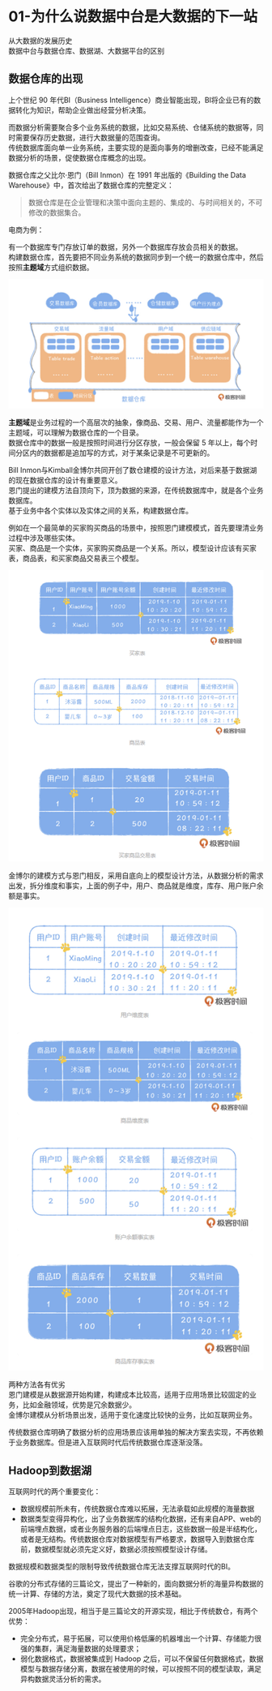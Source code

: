 # 01-为什么说数据中台是大数据的下一站

从大数据的发展历史  
数据中台与数据仓库、数据湖、大数据平台的区别

## 数据仓库的出现

上个世纪 90 年代BI（Business Intelligence）商业智能出现，BI将企业已有的数据转化为知识，帮助企业做出经营分析决策。

而数据分析需要聚合多个业务系统的数据，比如交易系统、仓储系统的数据等，同时需要保存历史数据，进行大数据量的范围查询。  
传统数据库面向单一业务系统，主要实现的是面向事务的增删改查，已经不能满足数据分析的场景，促使数据仓库概念的出现。

数据仓库之父比尔·恩门（Bill Inmon）在 1991 年出版的《Building the Data Warehouse》中，首次给出了数据仓库的完整定义：

>数据仓库是在企业管理和决策中面向主题的、集成的、与时间相关的，不可修改的数据集合。

电商为例：

有一个数据库专门存放订单的数据，另外一个数据库存放会员相关的数据。  
构建数据仓库，首先要把不同业务系统的数据同步到一个统一的数据仓库中，然后按照**主题域**方式组织数据。

![image-20200405184016495](https://github.com/woleirenlai/Images/blob/master/shujuzhongtai/image-20200405184016495.png)

**主题域**是业务过程的一个高层次的抽象，像商品、交易、用户、流量都能作为一个主题域，可以理解为数据仓库的一个目录。  
数据仓库中的数据一般是按照时间进行分区存放，一般会保留 5 年以上，每个时间分区内的数据都是追加写的方式，对于某条记录是不可更新的。

Bill Inmon与Kimball金博尔共同开创了数仓建模的设计方法，对后来基于数据湖的现在数据仓库的设计有重要意义。  
恩门提出的建模方法自顶向下，顶为数据的来源，在传统数据库中，就是各个业务数据库。  
基于业务中各个实体以及实体之间的关系，构建数据仓库。

例如在一个最简单的买家购买商品的场景中，按照恩门建模模式，首先要理清业务过程中涉及哪些实体。  
买家、商品是一个实体，买家购买商品是一个关系。所以，模型设计应该有买家表，商品表，和买家商品交易表三个模型。

![image-20200405184001885](https://github.com/woleirenlai/Images/blob/master/shujuzhongtai/image-20200405184001885.png)

金博尔的建模方式与恩门相反，采用自底向上的模型设计方法，从数据分析的需求出发，拆分维度和事实，上面的例子中，用户、商品就是维度，库存、用户账户余额是事实。

![image-20200405184215053](https://github.com/woleirenlai/Images/blob/master/shujuzhongtai/image-20200405184215053.png)

两种方法各有优劣  
恩门建模是从数据源开始构建，构建成本比较高，适用于应用场景比较固定的业务，比如金融领域，优势是冗余数据少。  
金博尔建模从分析场景出发，适用于变化速度比较快的业务，比如互联网业务。

传统数据仓库明确了数据分析的应用场景应该用单独的解决方案去实现，不再依赖于业务数据库。但是进入互联网时代后传统数据仓库逐渐没落。

## Hadoop到数据湖

互联网时代的两个重要变化：

* 数据规模前所未有，传统数据仓库难以拓展，无法承载如此规模的海量数据
* 数据类型变得异构化，出了业务数据库的结构化数据，还有来自APP、web的前端埋点数据，或者业务服务器的后端埋点日志，这些数据一般是半结构化，或者是无结构。传统数据仓库对数据模型有严格要求，数据导入到数据仓库前，数据模型就必须先定义好，数据必须按照模型设计存储。

数据规模和数据类型的限制导致传统数据仓库无法支撑互联网时代的BI。

谷歌的分布式存储的三篇论文，提出了一种新的，面向数据分析的海量异构数据的统一计算、存储的方法，奠定了现代大数据的技术基础。

2005年Hadoop出现，相当于是三篇论文的开源实现，相比于传统数仓，有两个优势：

* 完全分布式，易于拓展，可以使用价格低廉的机器堆出一个计算、存储能力很强的集群，满足海量数据的处理要求；
* 弱化数据格式，数据被集成到 Hadoop 之后，可以不保留任何数据格式，数据模型与数据存储分离，数据在被使用的时候，可以按照不同的模型读取，满足异构数据灵活分析的需求。





